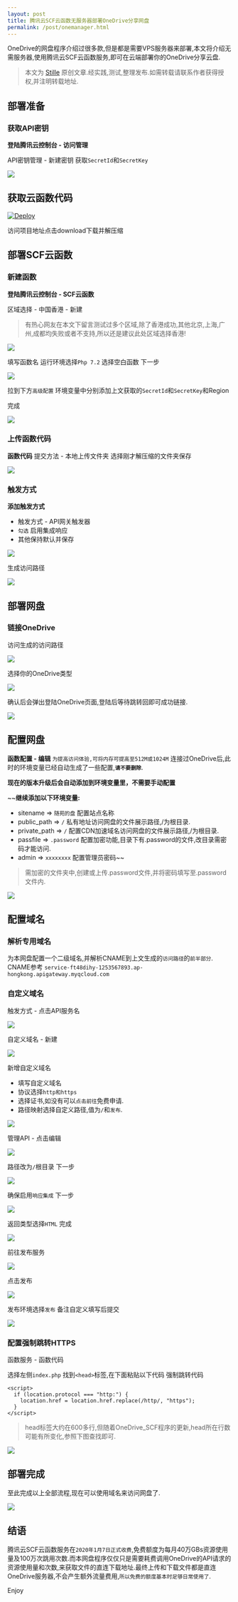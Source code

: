 ```yaml
---
layout: post
title: 腾讯云SCF云函数无服务器部署OneDrive分享网盘
permalink: /post/onemanager.html
---
```


OneDrive的网盘程序介绍过很多款,但是都是需要VPS服务器来部署,本文将介绍无需服务器,使用腾讯云SCF云函数服务,即可在云端部署你的OneDrive分享云盘.

<!--more-->

> 本文为 [Stille](https://www.ioiox.com/stille.html) 原创文章.经实践,测试,整理发布.如需转载请联系作者获得授权,并注明转载地址.

## 部署准备

### 获取API密钥

**登陆腾讯云控制台 - 访问管理**

API密钥管理 - 新建密钥
获取`SecretId`和`SecretKey`

![](/static/onemanager/onemanager-1.jpg)

## 获取云函数代码

[![Deploy](https://github.githubassets.com/images/modules/site/icons/footer/github-logo.svg)](https://github.com/qkqpttgf/OneManager-php)

访问项目地址点击download下载并解压缩

## 部署SCF云函数

### 新建函数

**登陆腾讯云控制台 - SCF云函数**

区域选择 - 中国香港 - 新建

> 有热心网友在本文下留言测试过多个区域,除了香港成功,其他北京,上海,广州,成都均失败或者不支持,所以还是建议此处区域选择香港!

![](/static/onemanager/onemanager-2.jpg)

填写函数名
运行环境选择`Php 7.2`
选择空白函数
下一步

![](/static/onemanager/onemanager-3.jpg)

拉到下方`高级配置`
环境变量中分别添加上文获取的`SecretId`和`SecretKey`和Region

完成

![](/static/onemanager/onemanager-4.jpg)

### 上传函数代码

**函数代码**
提交方法 - 本地上传文件夹
选择刚才解压缩的文件夹保存

![](/static/onemanager/onemanager-5.jpg)

### 触发方式

**添加触发方式**

 - 触发方式 - API网关触发器
 - `勾选` 启用集成响应
 - 其他保持默认并保存

![](/static/onemanager/onemanager-6.jpg)

生成访问路径

![](/static/onemanager/onemanager-7.jpg)

## 部署网盘

### 链接OneDrive

访问生成的访问路径

![](/static/onemanager/onemanager-8.jpg)

选择你的OneDrive类型

![](/static/onemanager/onemanager-9.jpg)

确认后会弹出登陆OneDrive页面,登陆后等待跳转回即可成功链接.

![](/static/onemanager/onemanager-10.jpg)

## 配置网盘

**函数配置 - 编辑**
`为提高访问体验,可将内存可提高至512M或1024M`
连接过OneDrive后,此时的环境变量已经自动生成了一些配置,**`请不要删除`**.

**现在的版本升级后会自动添加到环境变量里，不需要手动配置**

~~**继续添加以下环境变量:**

 - sitename => `随苑的盘`
配置站点名称
 - public_path => `/`
私有地址访问网盘的文件展示路径,/为根目录.
 - private_path => `/`
配置CDN加速域名访问网盘的文件展示路径,/为根目录.
 - passfile => `.password`
配置加密功能,目录下有.password的文件,改目录需密码才能访问.
 - admin => `xxxxxxxx`
配置管理员密码~~

> 需加密的文件夹中,创建或上传.password文件,并将密码填写至.password文件内.

![](/static/onemanager/onemanager-11.jpg)

## 配置域名

### 解析专用域名

为本网盘配置一个二级域名,并解析CNAME到上文生成的`访问路径`的`前半部分`.
CNAME参考
`service-ft48dihy-1253567893.ap-hongkong.apigateway.myqcloud.com`

### 自定义域名

触发方式 - 点击API服务名

![](/static/onemanager/onemanager-12.jpg)

自定义域名 - 新建

![](/static/onemanager/onemanager-13.jpg)

新增自定义域名

 - 填写自定义域名
 - 协议选择`http和https`
 - 选择证书,如没有可以`点击前往`免费申请.
 - 路径映射选择自定义路径,值为`/`和`发布`.

![](/static/onemanager/onemanager-14.jpg)

管理API - 点击编辑

![](/static/onemanager/onemanager-15.jpg)

路径改为`/`根目录
下一步

![](/static/onemanager/onemanager-16.jpg)

确保启用`响应集成`
下一步

![](/static/onemanager/onemanager-17.jpg)

返回类型选择`HTML`
完成

![](/static/onemanager/onemanager-18.jpg)

前往发布服务

![](/static/onemanager/onemanager-19.jpg)

点击发布

![](/static/onemanager/onemanager-20.jpg)

发布环境选择`发布`
备注自定义填写后提交

![](/static/onemanager/onemanager-21.jpg)

### 配置强制跳转HTTPS

函数服务 - 函数代码

选择左侧`index.php`
找到`<head>`标签,在下面粘贴以下代码
强制跳转代码

```
<script>
  if (location.protocol === "http:") {
    location.href = location.href.replace(/http/, "https");
  }
</script>
```

>head标签大约在600多行,但随着OneDrive_SCF程序的更新,head所在行数可能有所变化,参照下图查找即可.

![](/static/onemanager/onemanager-22.jpg)

## 部署完成

至此完成以上全部流程,现在可以使用域名来访问网盘了.

![](/static/onemanager/onemanager-10.jpg)

## 结语

腾讯云SCF云函数服务在`2020年1月7日正式收费`,免费额度为每月40万GBs资源使用量及100万次跳用次数.而本网盘程序仅仅只是需要耗费调用OneDrive的API请求的资源使用量和次数,来获取文件的直连下载地址.最终上传和下载文件都是直连OneDrive服务器,不会产生额外流量费用,`所以免费的额度基本时足够日常使用了`.

Enjoy
